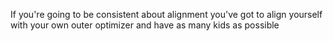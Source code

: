 If you're going to be consistent about alignment you've got to align yourself with your own outer optimizer and have as many kids as possible

